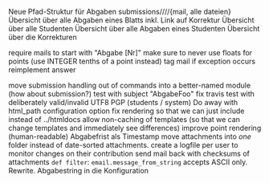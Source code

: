 Neue Pfad-Struktur für Abgaben submissions/<student>/<Blatt>/<timestamp>/{mail, alle dateien}
Übersicht über alle Abgaben eines Blatts inkl. Link auf Korrektur
Übersicht über alle Studenten
Übersicht über alle Abgaben eines Studenten
Übersicht über die Korrekturen

require mails to start with "Abgabe [Nr]"
make sure to never use floats for points (use INTEGER tenths of a point instead)
tag mail if exception occurs
reimplement answer

move submission handling out of commands into a better-named module (how about submission?)
test with subject "AbgabeFoo"
fix travis
test with deliberately valid/invalid UTF8
PGP (students / system)
Do away with html_path configuration option
fix rendering so that we can just include instead of ../htmldocs
allow non-caching of templates (so that we can change templates and immediately see differences)
improve point rendering (human-readable)
Abgabefrist als Timestamp
move attachments into *one* folder instead of date-sorted attachments.
create a logfile per user to monitor changes on their contribution
send mail back with checksums of attachments
`def filter`: `email.message_from_string` accepts ASCII only. Rewrite.
Abgabestring in die Konfiguration
